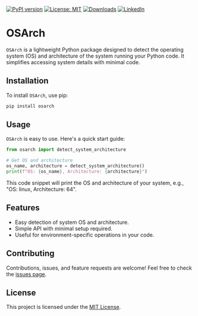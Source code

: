 [![PyPI version](https://badge.fury.io/py/osarch.svg)](https://badge.fury.io/py/osarch)
[![License: MIT](https://img.shields.io/badge/License-MIT-green.svg)](https://opensource.org/licenses/MIT)
[![Downloads](https://static.pepy.tech/badge/osarch)](https://pepy.tech/project/osarch)
[![LinkedIn](https://img.shields.io/badge/LinkedIn-blue)](https://www.linkedin.com/in/eugene-evstafev-716669181/)

# OSArch

`OSArch` is a lightweight Python package designed to detect the operating system (OS) and architecture of the system running your Python code. It simplifies accessing system details with minimal code.

## Installation

To install `OSArch`, use pip:

```bash
pip install osarch
```

## Usage

`OSArch` is easy to use. Here's a quick start guide:

```python
from osarch import detect_system_architecture

# Get OS and architecture
os_name, architecture = detect_system_architecture()
print(f"OS: {os_name}, Architecture: {architecture}")
```

This code snippet will print the OS and architecture of your system, e.g., "OS: linux, Architecture: 64".

## Features

- Easy detection of system OS and architecture.
- Simple API with minimal setup required.
- Useful for environment-specific operations in your code.

## Contributing

Contributions, issues, and feature requests are welcome! Feel free to check the [issues page](https://github.com/chigwell/osarch/issues).

## License

This project is licensed under the [MIT License](https://choosealicense.com/licenses/mit/).
